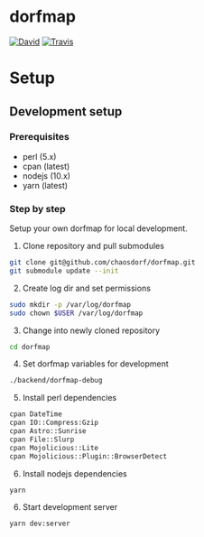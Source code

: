 # dorfmap
[![David](https://img.shields.io/david/chaosdorf/dorfmap.svg?style=flat-square)](https://david-dm.org/chaosdorf/dorfmap)
[![Travis](https://img.shields.io/travis/chaosdorf/dorfmap/master.svg?style=flat-square)](https://travis-ci.org/chaosdorf/dorfmap)

# Setup

## Development setup

### Prerequisites

- perl (5.x)
- cpan (latest)
- nodejs (10.x)
- yarn (latest)

### Step by step

Setup your own dorfmap for local development.

1. Clone repository and pull submodules
``` bash
git clone git@github.com/chaosdorf/dorfmap.git
git submodule update --init
```
2. Create log dir and set permissions
``` bash
sudo mkdir -p /var/log/dorfmap
sudo chown $USER /var/log/dorfmap
```
3. Change into newly cloned repository
``` bash
cd dorfmap
```
4. Set dorfmap variables for development
``` bash
./backend/dorfmap-debug
````
5. Install perl dependencies
``` bash
cpan DateTime
cpan IO::Compress:Gzip
cpan Astro::Sunrise
cpan File::Slurp
cpan Mojolicious::Lite
cpan Mojolicious::Plugin::BrowserDetect
```

6. Install nodejs dependencies
``` bash
yarn
```

6. Start development server
``` bash
yarn dev:server
```